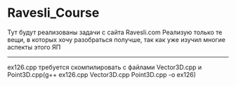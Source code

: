 # Ravesli_Course
Тут будут реализованы задачи с сайта Ravesli.com Реализую только те вещи, в которых хочу разобраться получше, так как уже изучил многие аспекты этого ЯП

<hr>

<p>ex126.cpp требуется скомпилировать с файлами Vector3D.cpp и Point3D.cpp(g++ ex126.cpp Vector3D.cpp Point3D.cpp -o ex126)</p>
